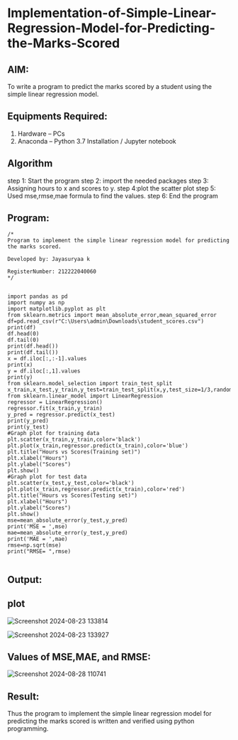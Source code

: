 # Implementation-of-Simple-Linear-Regression-Model-for-Predicting-the-Marks-Scored

## AIM:
To write a program to predict the marks scored by a student using the simple linear regression model.

## Equipments Required:
1. Hardware – PCs
2. Anaconda – Python 3.7 Installation / Jupyter notebook

## Algorithm
step 1: Start the program
step 2: import the needed packages
step 3: Assigning hours to x and scores to y.
step 4:plot the scatter plot
step 5: Used mse,rmse,mae formula to find the values.
step 6: End the program
## Program:
```
/*
Program to implement the simple linear regression model for predicting the marks scored.

Developed by: Jayasuryaa k

RegisterNumber: 212222040060
*/


import pandas as pd
import numpy as np
import matplotlib.pyplot as plt
from sklearn.metrics import mean_absolute_error,mean_squared_error
df=pd.read_csv(r"C:\Users\admin\Downloads\student_scores.csv")
print(df)
df.head(0)
df.tail(0)
print(df.head())
print(df.tail())
x = df.iloc[:,:-1].values
print(x)
y = df.iloc[:,1].values
print(y)
from sklearn.model_selection import train_test_split
x_train,x_test,y_train,y_test=train_test_split(x,y,test_size=1/3,random_state=0)
from sklearn.linear_model import LinearRegression
regressor = LinearRegression()
regressor.fit(x_train,y_train)
y_pred = regressor.predict(x_test)
print(y_pred)
print(y_test)
#Graph plot for training data
plt.scatter(x_train,y_train,color='black')
plt.plot(x_train,regressor.predict(x_train),color='blue')
plt.title("Hours vs Scores(Training set)")
plt.xlabel("Hours")
plt.ylabel("Scores")
plt.show()
#Graph plot for test data
plt.scatter(x_test,y_test,color='black')
plt.plot(x_train,regressor.predict(x_train),color='red')
plt.title("Hours vs Scores(Testing set)")
plt.xlabel("Hours")
plt.ylabel("Scores")
plt.show()
mse=mean_absolute_error(y_test,y_pred)
print('MSE = ',mse)
mae=mean_absolute_error(y_test,y_pred)
print('MAE = ',mae)
rmse=np.sqrt(mse)
print("RMSE= ",rmse)
  

```


## Output:
## plot
![Screenshot 2024-08-23 133814](https://github.com/user-attachments/assets/15d085b3-338c-4922-87c2-99c39208110b)  



![Screenshot 2024-08-23 133927](https://github.com/user-attachments/assets/d312e28f-7c58-401e-a99f-e57f75cc0424)


## Values of MSE,MAE, and RMSE:
![Screenshot 2024-08-28 110741](https://github.com/user-attachments/assets/15c7e860-f186-49ed-9b0a-fde9b8ad3bad)



## Result:
Thus the program to implement the simple linear regression model for predicting the marks scored is written and verified using python programming.
